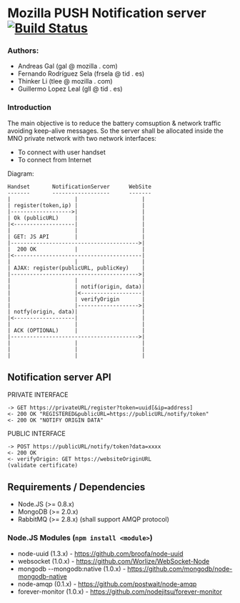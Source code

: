 Mozilla PUSH Notification server [![Build Status](https://secure.travis-ci.org/telefonicaid/notification_server.png)](http://travis-ci.org/telefonicaid/notification_server/)
===

### Authors:

- Andreas Gal (gal @ mozilla . com)
- Fernando Rodríguez Sela (frsela @ tid . es)
- Thinker Li (tlee @ mozilla . com)
- Guillermo Lopez Leal (gll @ tid . es)

### Introduction

The main objective is to reduce the battery comsuption & network traffic avoiding keep-alive messages.
So the server shall be allocated inside the MNO private network with two network interfaces:

* To connect with user handset
* To connect from Internet

Diagram:

    Handset       NotificationServer      WebSite
    -------       ------------------      -------
    |                    |                    |
    | register(token,ip) |                    |
    |------------------->|                    |
    | Ok (publicURL)     |                    |
    |<-------------------|                    |
    |                    |                    |
    | GET: JS API        |                    |
    |---------------------------------------->|
    |  200 OK            |                    |
    |<----------------------------------------|
    |                    |                    |
    | AJAX: register(publicURL, publicKey)    |
    |---------------------------------------->|
    |                    |                    |
    |                    | notif(origin, data)|
    |                    |<-------------------|
    |                    | verifyOrigin       |
    |                    |------------------->|
    | notfy(origin, data)|                    |
    |<-------------------|                    |
    |                    |                    |
    | ACK (OPTIONAL)     |                    |
    |---------------------------------------->|
    |                    |                    |
    |                    |                    |
    |                    |                    |



## Notification server API

 PRIVATE INTERFACE

    -> GET https://privateURL/register?token=uuid[&ip=address]
    <- 200 OK "REGISTERED&publicURL=https://publicURL/notify/token"
    <- 200 OK "NOTIFY ORIGIN DATA"

 PUBLIC INTERFACE

    -> POST https://publicURL/notify/token?data=xxxx
    <- 200 OK
    <- verifyOrigin: GET https://websiteOriginURL
    (validate certificate)

## Requirements / Dependencies
* Node.JS (>= 0.8.x)
* MongoDB (>= 2.0.x)
* RabbitMQ (>= 2.8.x) (shall support AMQP protocol)

### Node.JS Modules (```npm install <module>```)
* node-uuid (1.3.x) - https://github.com/broofa/node-uuid
* websocket (1.0.x) - https://github.com/Worlize/WebSocket-Node
* mongodb --mongodb:native (1.0.x) - https://github.com/mongodb/node-mongodb-native
* node-amqp (0.1.x) - https://github.com/postwait/node-amqp
* forever-monitor (1.0.x) - https://github.com/nodejitsu/forever-monitor

